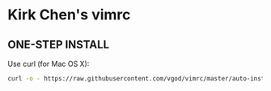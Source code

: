 # Kirk Chen's vimrc

## ONE-STEP INSTALL

Use curl (for Mac OS X):

``` bash
curl -o - https://raw.githubusercontent.com/vgod/vimrc/master/auto-install.sh | sh
```
